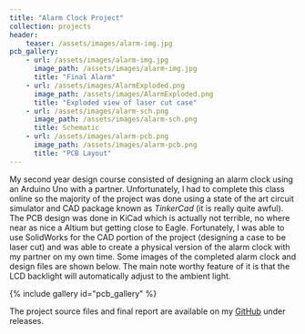 ```yaml
---
title: "Alarm Clock Project"
collection: projects
header:
    teaser: /assets/images/alarm-img.jpg
pcb_gallery:
    - url: /assets/images/alarm-img.jpg
      image_path: /assets/images/alarm-img.jpg
      title: "Final Alarm"
    - url: /assets/images/AlarmExploded.png
      image_path: /assets/images/AlarmExploded.png
      title: "Exploded view of laser cut case"
    - url: /assets/images/alarm-sch.png
      image_path: /assets/images/alarm-sch.png
      title: Schematic
    - url: /assets/images/alarm-pcb.png
      image_path: /assets/images/alarm-pcb.png
      title: "PCB Layout"
---
```

My second year design course consisted of designing an alarm clock using an Arduino Uno with a partner. Unfortunately, I had to complete this class online so the majority of the project was done using a state of the art circuit simulator and CAD package known as *TinkerCad* (it is really quite awful). The PCB design was done in KiCad which is actually not terrible, no where near as nice a Altium but getting close to Eagle. Fortunately, I was able to use SolidWorks for the CAD portion of the project (designing a case to be laser cut) and was able to create a physical version of the alarm clock with my partner on my own time. Some images of the completed alarm clock and design files are shown below. The main note worthy feature of it is that the LCD backlight will automatically adjust to the ambient light.

{% include gallery id="pcb_gallery" %}

The project source files and final report are available on my [GitHub](https://github.com/KerbalJeb/ECE299DesignProject/releases/tag/V1.0) under releases.
